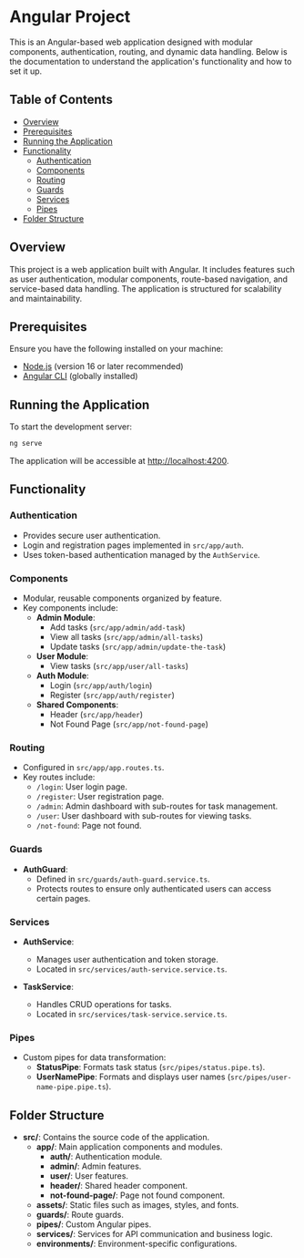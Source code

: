 
# Angular Project

This is an Angular-based web application designed with modular components, authentication, routing, and dynamic data handling. Below is the documentation to understand the application's functionality and how to set it up.

## Table of Contents

- [Overview](#overview)
- [Prerequisites](#prerequisites)
- [Running the Application](#running-the-application)
- [Functionality](#functionality)
  - [Authentication](#authentication)
  - [Components](#components)
  - [Routing](#routing)
  - [Guards](#guards)
  - [Services](#services)
  - [Pipes](#pipes)
- [Folder Structure](#folder-structure)
## Overview

This project is a web application built with Angular. It includes features such as user authentication, modular components, route-based navigation, and service-based data handling. The application is structured for scalability and maintainability.

## Prerequisites

Ensure you have the following installed on your machine:

- [Node.js](https://nodejs.org/) (version 16 or later recommended)
- [Angular CLI](https://angular.io/cli) (globally installed)


## Running the Application

To start the development server:

```bash
ng serve
```

The application will be accessible at [http://localhost:4200](http://localhost:4200).

## Functionality

### Authentication

- Provides secure user authentication.
- Login and registration pages implemented in `src/app/auth`.
- Uses token-based authentication managed by the `AuthService`.

### Components

- Modular, reusable components organized by feature.
- Key components include:
  - **Admin Module**:
    - Add tasks (`src/app/admin/add-task`)
    - View all tasks (`src/app/admin/all-tasks`)
    - Update tasks (`src/app/admin/update-the-task`)
  - **User Module**:
    - View tasks (`src/app/user/all-tasks`)
  - **Auth Module**:
    - Login (`src/app/auth/login`)
    - Register (`src/app/auth/register`)
  - **Shared Components**:
    - Header (`src/app/header`)
    - Not Found Page (`src/app/not-found-page`)

### Routing

- Configured in `src/app/app.routes.ts`.
- Key routes include:
  - `/login`: User login page.
  - `/register`: User registration page.
  - `/admin`: Admin dashboard with sub-routes for task management.
  - `/user`: User dashboard with sub-routes for viewing tasks.
  - `/not-found`: Page not found.

### Guards

- **AuthGuard**:
  - Defined in `src/guards/auth-guard.service.ts`.
  - Protects routes to ensure only authenticated users can access certain pages.

### Services

- **AuthService**:

  - Manages user authentication and token storage.
  - Located in `src/services/auth-service.service.ts`.

- **TaskService**:

  - Handles CRUD operations for tasks.
  - Located in `src/services/task-service.service.ts`.

### Pipes

- Custom pipes for data transformation:
  - **StatusPipe**: Formats task status (`src/pipes/status.pipe.ts`).
  - **UserNamePipe**: Formats and displays user names (`src/pipes/user-name-pipe.pipe.ts`).

## Folder Structure

- **src/**: Contains the source code of the application.
  - **app/**: Main application components and modules.
    - **auth/**: Authentication module.
    - **admin/**: Admin features.
    - **user/**: User features.
    - **header/**: Shared header component.
    - **not-found-page/**: Page not found component.
  - **assets/**: Static files such as images, styles, and fonts.
  - **guards/**: Route guards.
  - **pipes/**: Custom Angular pipes.
  - **services/**: Services for API communication and business logic.
  - **environments/**: Environment-specific configurations.
